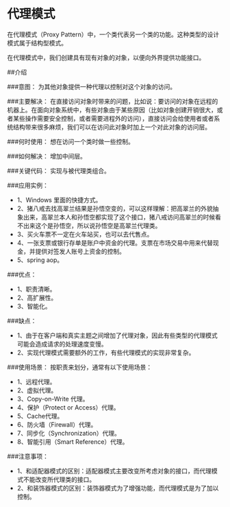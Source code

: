 代理模式
====================
在代理模式（Proxy Pattern）中，一个类代表另一个类的功能。这种类型的设计模式属于结构型模式。

在代理模式中，我们创建具有现有对象的对象，以便向外界提供功能接口。

##介绍

###意图：
为其他对象提供一种代理以控制对这个对象的访问。

###主要解决：
在直接访问对象时带来的问题，比如说：要访问的对象在远程的机器上。在面向对象系统中，有些对象由于某些原因（比如对象创建开销很大，或者某些操作需要安全控制，或者需要进程外的访问），直接访问会给使用者或者系统结构带来很多麻烦，我们可以在访问此对象时加上一个对此对象的访问层。

###何时使用：
想在访问一个类时做一些控制。

###如何解决：
增加中间层。

###关键代码：
实现与被代理类组合。

###应用实例： 
- 1、Windows 里面的快捷方式。 
- 2、猪八戒去找高翠兰结果是孙悟空变的，可以这样理解：把高翠兰的外貌抽象出来，高翠兰本人和孙悟空都实现了这个接口，猪八戒访问高翠兰的时候看不出来这个是孙悟空，所以说孙悟空是高翠兰代理类。 
- 3、买火车票不一定在火车站买，也可以去代售点。 
- 4、一张支票或银行存单是账户中资金的代理。支票在市场交易中用来代替现金，并提供对签发人账号上资金的控制。 
- 5、spring aop。

###优点： 
- 1、职责清晰。 
- 2、高扩展性。 
- 3、智能化。

###缺点： 
- 1、由于在客户端和真实主题之间增加了代理对象，因此有些类型的代理模式可能会造成请求的处理速度变慢。 
- 2、实现代理模式需要额外的工作，有些代理模式的实现非常复杂。

###使用场景：
按职责来划分，通常有以下使用场景： 
- 1、远程代理。 
- 2、虚拟代理。 
- 3、Copy-on-Write 代理。 
- 4、保护（Protect or Access）代理。 
- 5、Cache代理。 
- 6、防火墙（Firewall）代理。 
- 7、同步化（Synchronization）代理。
 - 8、智能引用（Smart Reference）代理。

###注意事项： 
- 1、和适配器模式的区别：适配器模式主要改变所考虑对象的接口，而代理模式不能改变所代理类的接口。 
- 2、和装饰器模式的区别：装饰器模式为了增强功能，而代理模式是为了加以控制。